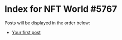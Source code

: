 # Index for NFT World #5767
Posts will be displayed in the order below:

- [Your first post](./001-first.md)

